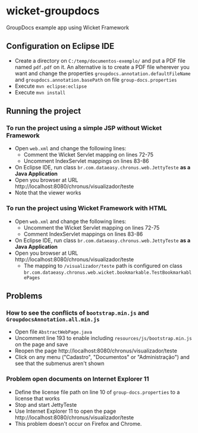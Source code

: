 # wicket-groupdocs
GroupDocs example app using Wicket Framework

## Configuration on Eclipse IDE
* Create a directory on `C:/temp/documentos-exemplo/` and put a PDF file named `pdf.pdf` on it. An alternative is to create a PDF file wherever you want and change the properties `groupdocs.annotation.defaultFileName` and `groupdocs.annotation.basePath` on file `group-docs.properties`
* Execute `mvn eclipse:eclipse`
* Execute `mvn install`

## Running the project

### To run the project using a simple JSP without Wicket Framework
* Open `web.xml` and change the following lines:
  * Comment the Wicket Servlet mapping on lines 72-75
  * Uncomment IndexServlet mappings on lines 83-86
* On Eclipse IDE, run class `br.com.dataeasy.chronus.web.JettyTeste` **as a Java Application**
* Open you browser at URL http://localhost:8080/chronus/visualizador/teste
* Note that the viewer works

### To run the project using Wicket Framework with HTML
* Open `web.xml` and change the following lines:
  * Uncomment the Wicket Servlet mapping on lines 72-75
  * Comment IndexServlet mappings on lines 83-86
* On Eclipse IDE, run class `br.com.dataeasy.chronus.web.JettyTeste` **as a Java Application**
* Open you browser at URL http://localhost:8080/chronus/visualizador/teste
  * The mapping to `/visualizador/teste` path is configured on class `br.com.dataeasy.chronus.web.wicket.bookmarkable.TestBookmarkablePages`

## Problems

### How to see the conflicts of `bootstrap.min.js` and `GroupdocsAnnotation.all.min.js`

* Open file `AbstractWebPage.java`
* Uncomment line 193 to enable including `resources/js/bootstrap.min.js` on the page and save
* Reopen the page http://localhost:8080/chronus/visualizador/teste
* Click on any menu ("Cadastro", "Documentos" or "Administração") and see that the submenus aren't shown

### Problem open documents on Internet Explorer 11

* Define the license file path on line 10 of `group-docs.properties` to a license that works
* Stop and start JettyTeste
* Use Internet Explorer 11 to open the page http://localhost:8080/chronus/visualizador/teste
* This problem doesn't occur on Firefox and Chrome.